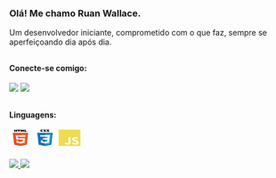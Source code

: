 ### Olá! Me chamo Ruan Wallace.

Um desenvolvedor iniciante, comprometido com o que faz, sempre se aperfeiçoando dia após dia.
 
 ##
 
 #### Conecte-se comigo:
<div>
  <a href="https://www.linkedin.com/in/ruanwallace2k/" target="_blank"><img src="https://img.shields.io/badge/-LinkedIn-%230077B5?style=for-the-badge&logo=linkedin&logoColor=white" target="_blank"></a>
  <a href = "mailto:ruanwallace2k@gmail.com"><img src="https://img.shields.io/badge/-Gmail-%23333?style=for-the-badge&logo=gmail&logoColor=white" target="_blank"></a>
</div>

##

#### Linguagens:
<div>
  <img align="center" alt="HTML" height="30" width="40" src="https://raw.githubusercontent.com/devicons/devicon/master/icons/html5/html5-original-wordmark.svg">
  <img align="center" alt="CSS" height="30" width="40" src="https://raw.githubusercontent.com/devicons/devicon/master/icons/css3/css3-original-wordmark.svg">
  <img align="center" alt="Js" height="30" width="40" src="https://raw.githubusercontent.com/devicons/devicon/master/icons/javascript/javascript-plain.svg">
</div>

###

<div>
  <a href="https://github.com/ruanwallace">
  <img height="180" src="https://github-readme-stats.vercel.app/api/top-langs/?username=ruanwallace&theme=dracula">
  <img height="180" src="https://github-readme-stats.vercel.app/api?username=ruanwallace&show_icons=true&theme=dracula&include_all_commits=true&count_private=true">
</div>
